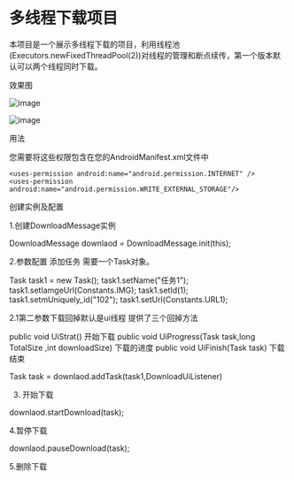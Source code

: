 # 多线程下载项目

本项目是一个展示多线程下载的项目，利用线程池(Executors.newFixedThreadPool(2))对线程的管理和断点续传，第一个版本默认可以两个线程同时下载。

效果图

![image](https://github.com/qianxiangsen521/Multi-threadedDownload/blob/master/gif/down.gif)  

![image](https://github.com/qianxiangsen521/Multi-threadedDownload/blob/master/gif/down.png)  

用法
	
   您需要将这些权限包含在您的AndroidManifest.xml文件中

	<uses-permission android:name="android.permission.INTERNET" />
	<uses-permission android:name="android.permission.WRITE_EXTERNAL_STORAGE"/>

创建实例及配置

  1.创建DownloadMessage实例

  DownloadMessage downlaod = DownloadMessage.init(this);

  2.参数配置 添加任务 需要一个Task对象。

  Task task1 = new Task();
  task1.setName("任务1");
  task1.setIamgeUrl(Constants.IMG);
  task1.setId(1);
  task1.setmUniquely_id("102");
  task1.setUrl(Constants.URL1);

  2.1第二参数下载回掉默认是ui线程 提供了三个回掉方法

  public void UiStrat()
  开始下载
  public void UiProgress(Task task,long TotalSize ,int downloadSize)
  下载的进度
  public void UiFinish(Task task)
  下载结束

  Task task = downlaod.addTask(task1,DownloadUiListener)

  3. 开始下载 

  downlaod.startDownload(task);

  4.暂停下载

  downlaod.pauseDownload(task);

  5.删除下载

